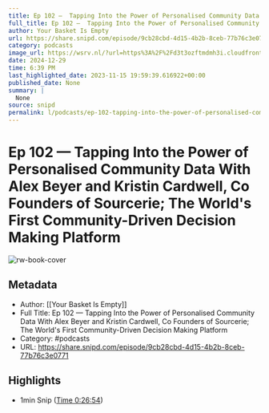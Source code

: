 ```yaml
---
title: Ep 102 —  Tapping Into the Power of Personalised Community Data With Alex Beyer and Kristin Cardwell, Co Founders of Sourcerie; The World's First Community-Driven Decision Making Platform
full_title: Ep 102 —  Tapping Into the Power of Personalised Community Data With Alex Beyer and Kristin Cardwell, Co Founders of Sourcerie; The World's First Community-Driven Decision Making Platform
author: Your Basket Is Empty
url: https://share.snipd.com/episode/9cb28cbd-4d15-4b2b-8ceb-77b76c3e0771
category: podcasts
image_url: https://wsrv.nl/?url=https%3A%2F%2Fd3t3ozftmdmh3i.cloudfront.net%2Fproduction%2Fpodcast_uploaded_nologo%2F2138778%2F2138778-1680429918565-cc3d35071b95b.jpg&w=100&h=100
date: 2024-12-29
time: 6:39 PM
last_highlighted_date: 2023-11-15 19:59:39.616922+00:00
published_date: None
summary: |
  None
source: snipd
permalink: l/podcasts/ep-102-tapping-into-the-power-of-personalised-community-data-with-alex-beyer-and-kristin-cardwell-co-founders-of-sourcerie-the-world-s-first-community-driven-decision-making-platform
---
```

# Ep 102 —  Tapping Into the Power of Personalised Community Data With Alex Beyer and Kristin Cardwell, Co Founders of Sourcerie; The World's First Community-Driven Decision Making Platform

![rw-book-cover](https://wsrv.nl/?url=https%3A%2F%2Fd3t3ozftmdmh3i.cloudfront.net%2Fproduction%2Fpodcast_uploaded_nologo%2F2138778%2F2138778-1680429918565-cc3d35071b95b.jpg&w=100&h=100)

## Metadata
- Author: [[Your Basket Is Empty]]
- Full Title: Ep 102 —  Tapping Into the Power of Personalised Community Data With Alex Beyer and Kristin Cardwell, Co Founders of Sourcerie; The World's First Community-Driven Decision Making Platform
- Category: #podcasts
- URL: https://share.snipd.com/episode/9cb28cbd-4d15-4b2b-8ceb-77b76c3e0771

## Highlights
- 1min Snip ([Time 0:26:54](https://share.snipd.com/snip/ede3deea-9b11-41df-8561-e165f0eeefff))



